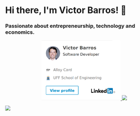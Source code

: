 # Hi there, I'm Victor Barros! 👋
<!-- [![Deploy](https://www.herokucdn.com/deploy/button.svg)](https://victoralmeidabarros.com/linkedin?size=large&orientation=horizontal&theme=light&locale=en_US) -->

<h3>Passionate about entrepreneurship, technology and economics.</h3>

<p align="center">
  <!-- TODO: Add gmail and youtube(https://www.youtube.com/user/victorbarros1130/playlists) badge -->
  <!-- TODO: Add hackerrank https://www.hackerrank.com/victorbarros1130 -->
  <a href="https://www.linkedin.com/in/victor-almeida-barros/?locale=en_US">
    <img width="50%" src="https://raw.githubusercontent.com/victorabarros/victorabarros/master/assets/linkedin_profile.png" />
  </a>

  <a href="https://github.com/victorabarros?tab=repositories">
    <img width="50%" src="https://github-readme-stats-anuraghazra1.vercel.app/api/top-langs/?username=victorabarros&count_private=true&layout=compact&hide_title=true&hide_border=true&hide=makefile,shell,html" />
  </a>
</p>

<p>
  <a href="https://www.hackerrank.com/victorbarros1130">
    <img width="150px" src="https://www.hackerrank.com/wp-content/uploads/2018/08/hackerrank_logo.png" />
  </a>
</p>

<!--
**victorabarros/victorabarros** is a ✨ _special_ ✨ repository because its `README.md` (this file) appears on your GitHub profile.

Here are some ideas to get you started:
- 🌱 I’m currently learning ...
-->
